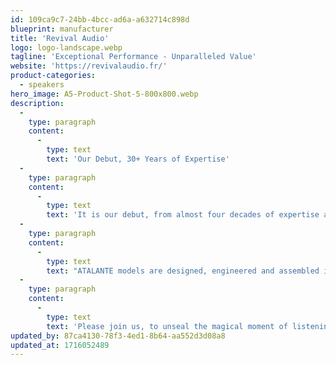 ```yaml
---
id: 109ca9c7-24bb-4bcc-ad6a-a632714c898d
blueprint: manufacturer
title: 'Revival Audio'
logo: logo-landscape.webp
tagline: 'Exceptional Performance - Unparalleled Value'
website: 'https://revivalaudio.fr/'
product-categories:
  - speakers
hero_image: A5-Product-Shot-5-800x800.webp
description:
  -
    type: paragraph
    content:
      -
        type: text
        text: 'Our Debut, 30+ Years of Expertise'
  -
    type: paragraph
    content:
      -
        type: text
        text: 'It is our debut, from almost four decades of expertise and know-how behind many well-known flagship models among top tier brands.'
  -
    type: paragraph
    content:
      -
        type: text
        text: "ATALANTE models are designed, engineered and assembled in France.\_ With every single detail designed from scratch and after hundreds hours of experiments, we can now share our edging technologies and proudly introduce ATALANTE, our first range of loudspeakers at the Next-Level sound."
  -
    type: paragraph
    content:
      -
        type: text
        text: 'Please join us, to unseal the magical moment of listening!'
updated_by: 87ca4130-78f3-4ed1-8b64-aa552d3d08a8
updated_at: 1716052489
---
```

